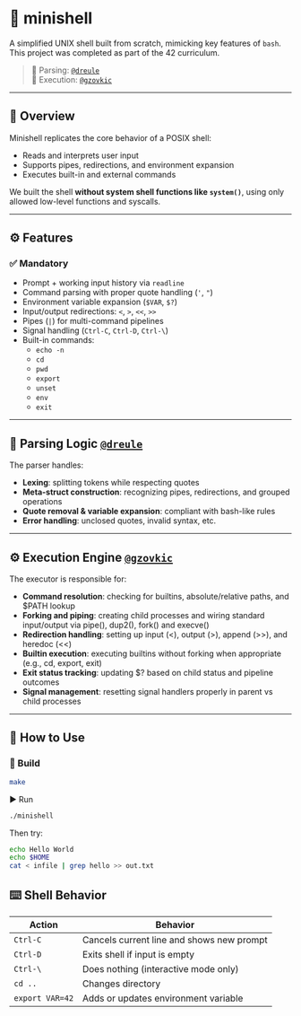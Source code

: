 # 🐚 minishell

A simplified UNIX shell built from scratch, mimicking key features of `bash`.  
This project was completed as part of the 42 curriculum.

> 🔸 Parsing: [`@dreule`](https://github.com/dreule28)  
> 🔸 Execution: [`@gzovkic`](https://github.com/gzovkic)

---

## 🧠 Overview

Minishell replicates the core behavior of a POSIX shell:
- Reads and interprets user input
- Supports pipes, redirections, and environment expansion
- Executes built-in and external commands

We built the shell **without system shell functions like `system()`**, using only allowed low-level functions and syscalls.

---

## ⚙️ Features

### ✅ Mandatory
- Prompt + working input history via `readline`
- Command parsing with proper quote handling (`'`, `"`)
- Environment variable expansion (`$VAR`, `$?`)
- Input/output redirections: `<`, `>`, `<<`, `>>`
- Pipes (`|`) for multi-command pipelines
- Signal handling (`Ctrl-C`, `Ctrl-D`, `Ctrl-\`)
- Built-in commands:
  - `echo -n`
  - `cd`
  - `pwd`
  - `export`
  - `unset`
  - `env`
  - `exit`


---

## 🔄 Parsing Logic [`@dreule`](https://github.com/dreule28) 

The parser handles:
- **Lexing**: splitting tokens while respecting quotes
- **Meta-struct construction**: recognizing pipes, redirections, and grouped operations
- **Quote removal & variable expansion**: compliant with bash-like rules
- **Error handling**: unclosed quotes, invalid syntax, etc.

---

## ⚙️ Execution Engine [`@gzovkic`](https://github.com/gzovkic)

The executor is responsible for:
- **Command resolution**: checking for builtins, absolute/relative paths, and $PATH lookup
- **Forking and piping**: creating child processes and wiring standard input/output via pipe(), dup2(), fork() and execve()
- **Redirection handling**: setting up input (<), output (>), append (>>), and heredoc (<<)
- **Builtin execution**: executing builtins without forking when appropriate (e.g., cd, export, exit)
- **Exit status tracking**: updating $? based on child status and pipeline outcomes
- **Signal management**: resetting signal handlers properly in parent vs child processes

---

## 🚀 How to Use

### 🧱 Build
```bash
make
```
▶️ Run
```bash
./minishell
```
Then try:

```bash
echo Hello World
echo $HOME
cat < infile | grep hello >> out.txt
```
## ⌨️ Shell Behavior
| Action          | Behavior                                  |
| --------------- | ----------------------------------------- |
| `Ctrl-C`        | Cancels current line and shows new prompt |
| `Ctrl-D`        | Exits shell if input is empty             |
| `Ctrl-\`        | Does nothing (interactive mode only)      |
| `cd ..`         | Changes directory                         |
| `export VAR=42` | Adds or updates environment variable      |
